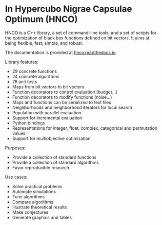 # In Hypercubo Nigrae Capsulae Optimum (HNCO)

HNCO is a C++ library, a set of command-line tools, and a set of
scripts for the optimization of black box functions defined on bit
vectors. It aims at being flexible, fast, simple, and robust.

The documentation is provided at
[hnco.readthedocs.io](https://hnco.readthedocs.io/en/latest/).

Library features:

- 29 concrete functions
- 24 concrete algorithms
- 78 unit tests
- Maps from bit vectors to bit vectors
- Function decorators to control evaluation (budget...)
- Function decorators to modify functions (noise...)
- Maps and functions can be serialized to text files
- Neighborhoods and neighborhood iterators for local search
- Population with parallel evaluation
- Support for incremental evaluation
- Python bindings
- Representations for integer, float, complex, categorical and permutation values
- Support for multiobjective optimization

Purposes:

- Provide a collection of standard functions
- Provide a collection of standard algorithms
- Favor reproducible research

Use cases:

- Solve practical problems
- Automate simulations
- Tune algorithms
- Compare algorithms
- Illustrate theoretical results
- Make conjectures
- Generate graphics and tables
